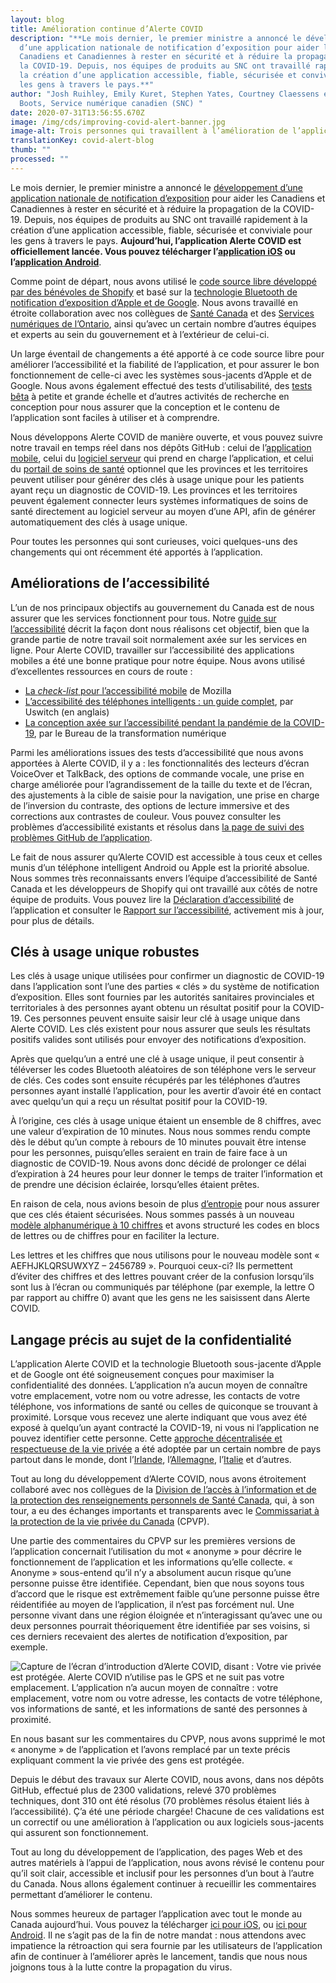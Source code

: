 ```yaml
---
layout: blog
title: Amélioration continue d’Alerte COVID
description: "**Le mois dernier, le premier ministre a annoncé le développement
  d’une application nationale de notification d’exposition pour aider les
  Canadiens et Canadiennes à rester en sécurité et à réduire la propagation de
  la COVID-19. Depuis, nos équipes de produits au SNC ont travaillé rapidement à
  la création d’une application accessible, fiable, sécurisée et conviviale pour
  les gens à travers le pays.**"
author: "Josh Ruihley, Emily Kuret, Stephen Yates, Courtney Claessens et Sean
  Boots, Service numérique canadien (SNC) "
date: 2020-07-31T13:56:55.670Z
image: /img/cds/improving-covid-alert-banner.jpg
image-alt: Trois personnes qui travaillent à l’amélioration de l’application Alerte COVID.
translationKey: covid-alert-blog
thumb: ""
processed: ""
---
```

Le mois dernier, le premier ministre a annoncé le [développement d’une application nationale de notification d’exposition](https://pm.gc.ca/fr/nouvelles/communiques/2020/06/18/premier-ministre-annonce-la-creation-dune-application-mobile-aider) pour aider les Canadiens et Canadiennes à rester en sécurité et à réduire la propagation de la COVID-19. Depuis, nos équipes de produits au SNC ont travaillé rapidement à la création d’une application accessible, fiable, sécurisée et conviviale pour les gens à travers le pays. **Aujourd’hui, l’application Alerte COVID est officiellement lancée. Vous pouvez télécharger l’[application iOS](https://apps.apple.com/ca/app/id1520284227?l=fr) ou l’[application Android](https://play.google.com/store/apps/details?id=ca.gc.hcsc.canada.stopcovid&hl=fr)**.

Comme point de départ, nous avons utilisé le [code source libre développé par des bénévoles de Shopify](https://www.covidshield.app/fr/) et basé sur la [technologie Bluetooth de notification d’exposition d’Apple et de Google](https://www.apple.com/covid19/contacttracing). Nous avons travaillé en étroite collaboration avec nos collègues de [Santé Canada](https://www.canada.ca/fr/sante-canada.html) et des [Services numériques de l’Ontario](https://www.ontario.ca/fr/page/services-numeriques-ontario), ainsi qu’avec un certain nombre d’autres équipes et experts au sein du gouvernement et à l’extérieur de celui-ci. 

Un large éventail de changements a été apporté à ce code source libre pour améliorer l’accessibilité et la fiabilité de l’application, et pour assurer le bon fonctionnement de celle-ci avec les systèmes sous-jacents d’Apple et de Google. Nous avons également effectué des tests d’utilisabilité, des [tests bêta](https://twitter.com/SNC_GC/status/1286114285345820672) à petite et grande échelle et d’autres activités de recherche en conception pour nous assurer que la conception et le contenu de l’application sont faciles à utiliser et à comprendre. 

Nous développons Alerte COVID de manière ouverte, et vous pouvez suivre notre travail en temps réel dans nos dépôts GitHub : celui de l’[application mobile](https://github.com/cds-snc/covid-shield-mobile), celui du [logiciel serveur](https://github.com/cds-snc/covid-shield-server) qui prend en charge l’application, et celui du [portail de soins de santé](https://github.com/cds-snc/covid-healthcare-portal) optionnel que les provinces et les territoires peuvent utiliser pour générer des clés à usage unique pour les patients ayant reçu un diagnostic de COVID-19. Les provinces et les territoires peuvent également connecter leurs systèmes informatiques de soins de santé directement au logiciel serveur au moyen d’une API, afin de générer automatiquement des clés à usage unique.

Pour toutes les personnes qui sont curieuses, voici quelques-uns des changements qui ont récemment été apportés à l’application.

## Améliorations de l’accessibilité

L’un de nos principaux objectifs au gouvernement du Canada est de nous assurer que les services fonctionnent pour tous. Notre [guide sur l’accessibilité](https://numerique.canada.ca/a11y/) décrit la façon dont nous réalisons cet objectif, bien que la grande partie de notre travail soit normalement axée sur les services en ligne. Pour Alerte COVID, travailler sur l’accessibilité des applications mobiles a été une bonne pratique pour notre équipe. Nous avons utilisé d’excellentes ressources en cours de route :

* [La *check-list* pour l’accessibilité mobile](https://developer.mozilla.org/fr/docs/Accessibilit%C3%A9/Checklist_accessibilite_mobile) de Mozilla
* [L’accessibilité des téléphones intelligents : un guide complet](https://www.uswitch.com/mobiles/guides/smartphone-accessibility/), par Uswitch (en anglais)
* [La conception axée sur l’accessibilité pendant la pandémie de la COVID-19](https://blog.canada.ca/2020/06/05/designing-for-accessibility.html), par le Bureau de la transformation numérique 

Parmi les améliorations issues des tests d’accessibilité que nous avons apportées à Alerte COVID, il y a : les fonctionnalités des lecteurs d’écran VoiceOver et TalkBack, des options de commande vocale, une prise en charge améliorée pour l’agrandissement de la taille du texte et de l’écran, des ajustements à la cible de saisie pour la navigation, une prise en charge de l’inversion du contraste, des options de lecture immersive et des corrections aux contrastes de couleur. Vous pouvez consulter les problèmes d’accessibilité existants et résolus dans [la page de suivi des problèmes GitHub de l’application](https://github.com/cds-snc/covid-shield-mobile/issues?q=label%3Aa11y+). 

Le fait de nous assurer qu’Alerte COVID est accessible à tous ceux et celles munis d’un téléphone intelligent Android ou Apple est la priorité absolue. Nous sommes très reconnaissants envers l’équipe d’accessibilité de Santé Canada et les développeurs de Shopify qui ont travaillé aux côtés de notre équipe de produits. Vous pouvez lire la [Déclaration d’accessibilité](https://www.canada.ca/fr/sante-publique/services/maladies/maladie-coronavirus-covid-19/alerte-covid/declaration-accessibilite.html) de l’application et consulter le [Rapport sur l’accessibilité](https://github.com/cds-snc/covid-alert-documentation/blob/main/RapportAccessibilite.md), activement mis à jour, pour plus de détails. 

## Clés à usage unique robustes

Les clés à usage unique utilisées pour confirmer un diagnostic de COVID-19 dans l’application sont l’une des parties « clés » du système de notification d’exposition. Elles sont fournies par les autorités sanitaires provinciales et territoriales à des personnes ayant obtenu un résultat positif pour la COVID-19. Ces personnes peuvent ensuite saisir leur clé à usage unique dans Alerte COVID. Les clés existent pour nous assurer que seuls les résultats positifs valides sont utilisés pour envoyer des notifications d’exposition.

Après que quelqu’un a entré une clé à usage unique, il peut consentir à téléverser les codes Bluetooth aléatoires de son téléphone vers le serveur de clés. Ces codes sont ensuite récupérés par les téléphones d’autres personnes ayant installé l’application, pour les avertir d’avoir été en contact avec quelqu’un qui a reçu un résultat positif pour la COVID-19.

À l’origine, ces clés à usage unique étaient un ensemble de 8 chiffres, avec une valeur d’expiration de 10 minutes. Nous nous sommes rendu compte dès le début qu’un compte à rebours de 10 minutes pouvait être intense pour les personnes, puisqu’elles seraient en train de faire face à un diagnostic de COVID-19. Nous avons donc décidé de prolonger ce délai d’expiration à 24 heures pour leur donner le temps de traiter l’information et de prendre une décision éclairée, lorsqu’elles étaient prêtes. 

En raison de cela, nous avions besoin de plus [d’entropie](https://en.wikipedia.org/wiki/Entropy_(computing)) pour nous assurer que ces clés étaient sécurisées. Nous sommes passés à un nouveau [modèle alphanumérique à 10 chiffres](https://github.com/cds-snc/covid-shield-server/pull/197) et avons structuré les codes en blocs de lettres ou de chiffres pour en faciliter la lecture. 

Les lettres et les chiffres que nous utilisons pour le nouveau modèle sont « AEFHJKLQRSUWXYZ – 2456789 ». Pourquoi ceux-ci? Ils permettent d’éviter des chiffres et des lettres pouvant créer de la confusion lorsqu’ils sont lus à l’écran ou communiqués par téléphone (par exemple, la lettre O par rapport au chiffre 0) avant que les gens ne les saisissent dans Alerte COVID.

## Langage précis au sujet de la confidentialité

L’application Alerte COVID et la technologie Bluetooth sous-jacente d’Apple et de Google ont été soigneusement conçues pour maximiser la confidentialité des données. L’application n’a aucun moyen de connaître votre emplacement, votre nom ou votre adresse, les contacts de votre téléphone, vos informations de santé ou celles de quiconque se trouvant à proximité. Lorsque vous recevez une alerte indiquant que vous avez été exposé à quelqu’un ayant contracté la COVID-19, ni vous ni l’application ne pouvez identifier cette personne. Cette [approche décentralisée et respectueuse de la vie privée](https://github.com/DP-3T/documents#dp3t---decentralized-privacy-preserving-proximity-tracing) a été adoptée par un certain nombre de pays partout dans le monde, dont l’[Irlande](https://github.com/HSEIreland/covid-tracker-app), l’[Allemagne](https://github.com/corona-warn-app), l’[Italie](https://github.com/immuni-app) et d’autres.

Tout au long du développement d’Alerte COVID, nous avons étroitement collaboré avec nos collègues de la [Division de l’accès à l’information et de la protection des renseignements personnels de Santé Canada](https://www.canada.ca/fr/sante-canada/organisation/a-propos-sante-canada/activites-responsabilites/acces-information-protection-renseignements-personnels/protection-renseignements-personnels.html), qui, à son tour, a eu des échanges importants et transparents avec le [Commissariat à la protection de la vie privée du Canada](https://www.priv.gc.ca/fr/) (CPVP). 

Une partie des commentaires du CPVP sur les premières versions de l’application concernait l’utilisation du mot « anonyme » pour décrire le fonctionnement de l’application et les informations qu’elle collecte. « Anonyme » sous-entend qu’il n’y a absolument aucun risque qu’une personne puisse être identifiée. Cependant, bien que nous soyons tous d’accord que le risque est extrêmement faible qu’une personne puisse être réidentifiée au moyen de l’application, il n’est pas forcément nul. Une personne vivant dans une région éloignée et n’interagissant qu’avec une ou deux personnes pourrait théoriquement être identifiée par ses voisins, si ces derniers recevaient des alertes de notification d’exposition, par exemple. 

![Capture de l’écran d’introduction d’Alerte COVID, disant : Votre vie privée est protégée. Alerte COVID n’utilise pas le GPS et ne suit pas votre emplacement. L’application n’a aucun moyen de connaître : votre emplacement, votre nom ou votre adresse, les contacts de votre téléphone, vos informations de santé, et les informations de santé des personnes à proximité.](/img/cds/improving-covid-alert1-fr.jpg)

En nous basant sur les commentaires du CPVP, nous avons supprimé le mot « anonyme » de l’application et l’avons remplacé par un texte précis expliquant comment la vie privée des gens est protégée.

Depuis le début des travaux sur Alerte COVID, nous avons, dans nos dépôts GitHub, effectué plus de 2300 validations, relevé 370 problèmes techniques, dont 310 ont été résolus (70 problèmes résolus étaient liés à l’accessibilité). Ç’a été une période chargée! Chacune de ces validations est un correctif ou une amélioration à l’application ou aux logiciels sous-jacents qui assurent son fonctionnement.

Tout au long du développement de l’application, des pages Web et des autres matériels à l’appui de l’application, nous avons révisé le contenu pour qu’il soit clair, accessible et inclusif pour les personnes d’un bout à l’autre du Canada. Nous allons également continuer à recueillir les commentaires permettant d’améliorer le contenu.

Nous sommes heureux de partager l’application avec tout le monde au Canada aujourd’hui. Vous pouvez la télécharger [ici pour iOS](https://apps.apple.com/ca/app/id1520284227?l=fr), ou [ici pour Android](https://play.google.com/store/apps/details?id=ca.gc.hcsc.canada.stopcovid&hl=fr). Il ne s’agit pas de la fin de notre mandat : nous attendons avec impatience la rétroaction qui sera fournie par les utilisateurs de l’application afin de continuer à l’améliorer après le lancement, tandis que nous nous joignons tous à la lutte contre la propagation du virus.

